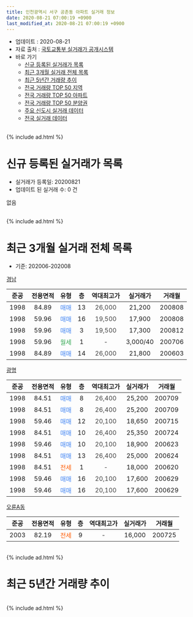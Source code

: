 ```yaml
---
title: 인천광역시 서구 공촌동 아파트 실거래 정보
date: 2020-08-21 07:00:19 +0900
last_modified_at: 2020-08-21 07:00:19 +0900
---
```


* 업데이트 : 2020-08-21
* 자료 출처 : [국토교통부 실거래가 공개시스템](http://rt.molit.go.kr)
* 바로 가기
    * [신규 등록된 실거래가 목록](#신규-등록된-실거래가-목록)
    * [최근 3개월 실거래 전체 목록](#최근-3개월-실거래-전체-목록)
    * [최근 5년간 거래량 추이](#최근-5년간-거래량-추이)
    * [전국 거래량 TOP 50 지역](https://inasie.github.io/apt-trade-info/최근-3개월-전국에서-가장-거래가-많이-발생한-지역)
    * [전국 거래량 TOP 50 아파트](https://inasie.github.io/apt-trade-info/최근-3개월-전국에서-가장-거래가-많이-발생한-아파트)
    * [전국 거래량 TOP 50 분양권](https://inasie.github.io/apt-trade-info/최근-3개월-전국에서-가장-거래가-많이-발생한-분양권)
    * [주요 신도시 실거래 데이터](https://inasie.github.io/apt-trade-info/주요-신도시)
    * [전국 실거래 데이터](https://inasie.github.io/apt-trade-info/전국)
<br>
{% include ad.html %}
<br>

# 신규 등록된 실거래가 목록
* 실거래가 등록일: 20200821
* 업데이트 된 실거래 수: 0 건

없음

<br>
{% include ad.html %}
<br>

# 최근 3개월 실거래 전체 목록
* 기준: 202006-202008


[경남](https://search.naver.com/search.naver?query=%EC%9D%B8%EC%B2%9C%EA%B4%91%EC%97%AD%EC%8B%9C+%EC%84%9C%EA%B5%AC+%EA%B3%B5%EC%B4%8C%EB%8F%99+%EA%B2%BD%EB%82%A8)

|준공|전용면적|유형|층|역대최고가|실거래가|거래월|
|:---:|:---:|:---:|:---:|:---:|:---:|:---:|
|1998|84.89|<span style="color:#4285f3">매매</span>|13|<span style="color:#444444">26,000</span>|21,200|200808|
|1998|59.96|<span style="color:#4285f3">매매</span>|16|<span style="color:#444444">19,500</span>|17,900|200808|
|1998|59.96|<span style="color:#4285f3">매매</span>|3|<span style="color:#444444">19,500</span>|17,300|200812|
|1998|59.96|<span style="color:#34a853">월세</span>|1|<span style="color:#444444">-</span>|3,000/40|200706|
|1998|84.89|<span style="color:#4285f3">매매</span>|14|<span style="color:#444444">26,000</span>|21,800|200603|

[광명](https://search.naver.com/search.naver?query=%EC%9D%B8%EC%B2%9C%EA%B4%91%EC%97%AD%EC%8B%9C+%EC%84%9C%EA%B5%AC+%EA%B3%B5%EC%B4%8C%EB%8F%99+%EA%B4%91%EB%AA%85)

|준공|전용면적|유형|층|역대최고가|실거래가|거래월|
|:---:|:---:|:---:|:---:|:---:|:---:|:---:|
|1998|84.51|<span style="color:#4285f3">매매</span>|8|<span style="color:#444444">26,400</span>|25,200|200709|
|1998|84.51|<span style="color:#4285f3">매매</span>|8|<span style="color:#444444">26,400</span>|25,200|200709|
|1998|59.46|<span style="color:#4285f3">매매</span>|12|<span style="color:#444444">20,100</span>|18,650|200715|
|1998|84.51|<span style="color:#4285f3">매매</span>|10|<span style="color:#444444">26,400</span>|25,350|200724|
|1998|59.46|<span style="color:#4285f3">매매</span>|10|<span style="color:#444444">20,100</span>|18,900|200623|
|1998|84.51|<span style="color:#4285f3">매매</span>|13|<span style="color:#444444">26,400</span>|25,000|200624|
|1998|84.51|<span style="color:#ff5a00">전세</span>|1|<span style="color:#444444">-</span>|18,000|200620|
|1998|59.46|<span style="color:#4285f3">매매</span>|16|<span style="color:#444444">20,100</span>|17,600|200629|
|1998|59.46|<span style="color:#4285f3">매매</span>|16|<span style="color:#444444">20,100</span>|17,600|200629|

[오륜A동](https://search.naver.com/search.naver?query=%EC%9D%B8%EC%B2%9C%EA%B4%91%EC%97%AD%EC%8B%9C+%EC%84%9C%EA%B5%AC+%EA%B3%B5%EC%B4%8C%EB%8F%99+%EC%98%A4%EB%A5%9CA%EB%8F%99)

|준공|전용면적|유형|층|역대최고가|실거래가|거래월|
|:---:|:---:|:---:|:---:|:---:|:---:|:---:|
|2003|82.19|<span style="color:#ff5a00">전세</span>|9|<span style="color:#444444">-</span>|16,000|200725|


<br>
{% include ad.html %}
<br>

# 최근 5년간 거래량 추이


<div style="width:100%;">
    <canvas id="deal_progress" height="200"></canvas>
</div>

<script>
new Chart(document.getElementById("deal_progress"), {
    type: 'line',
    data: {
        labels: ['201508','201509','201510','201511','201512','201601','201602','201603','201604','201605','201606','201607','201608','201609','201610','201611','201612','201701','201702','201703','201704','201705','201706','201707','201708','201709','201710','201711','201712','201801','201802','201803','201804','201805','201806','201807','201808','201809','201810','201811','201812','201901','201902','201903','201904','201905','201906','201907','201908','201909','201910','201911','201912','202001','202002','202003','202004','202005','202006','202007','202008'],
        datasets: [{
            label: '매매',
            pointRadius: 1,
            data: [5, 3, 1, 2, 1, 1, 4, 5, 3, 6, 5, 0, 4, 2, 4, 3, 1, 1, 3, 2, 7, 2, 2, 5, 4, 2, 3, 3, 1, 6, 5, 38, 25, 8, 8, 5, 5, 8, 6, 3, 3, 2, 4, 13, 9, 8, 4, 3, 5, 2, 5, 2, 1, 2, 3, 5, 9, 8, 5, 4, 3],
            borderColor: "rgba(255, 201, 14, 1)",
            backgroundColor: "rgba(255, 201, 14, 0.5)",
            fill: false,
            lineTension: 0
        },{
            label: '전월세',
            pointRadius: 1,
            data: [2, 0, 1, 0, 2, 2, 3, 2, 2, 1, 1, 3, 1, 0, 2, 2, 0, 1, 0, 4, 3, 2, 3, 2, 2, 0, 1, 2, 1, 1, 0, 3, 2, 2, 0, 2, 2, 3, 3, 1, 2, 4, 3, 5, 6, 3, 5, 2, 0, 2, 1, 1, 1, 0, 2, 1, 4, 2, 1, 2, 0],
            borderColor: "rgba(0, 141, 185, 1)",
            backgroundColor: "rgba(0, 141, 185, 0.5)",
            fill: false,
            lineTension: 0
        }
        ]
    },
    options: {
        responsive: true,
        title: {
            display: false
        },
        tooltips: {
            mode: 'index',
            intersect: false
        },
        hover: {
            mode: 'nearest',
            intersect: true
        },
        scales: {
            xAxes: [{
                display: true,
                scaleLabel: {
                    display: true,
                    labelString: '년/월'
                }
            }],
            yAxes: [{
                display: true,
                ticks: {
                    suggestedMin: 0,
                },
                scaleLabel: {
                    display: true,
                    labelString: '실거래 수'
                }
            }]
        }
    }
});

</script>


<br>
{% include ad.html %}
<br>

